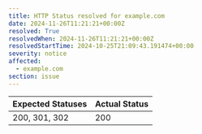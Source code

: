```yaml
---
title: HTTP Status resolved for example.com
date: 2024-11-26T11:21:21+00:00Z
resolved: True
resolvedWhen: 2024-11-26T11:21:21+00:00Z
resolvedStartTime: 2024-10-25T21:09:43.191474+00:00
severity: notice
affected:
  - example.com
section: issue
---
```


| Expected Statuses | Actual Status  |
|-------------------|----------------|
| 200, 301, 302 | 200 |
